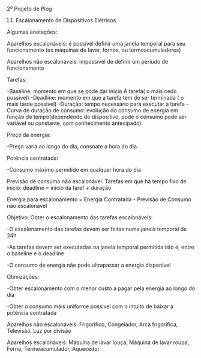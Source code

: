 2º Projeto de Plog


11. Escalonamento de Dispositivos Elétricos

Algumas anotações:


Aparelhos escalonáveis: é possível definir uma janela temporal para seu funcionamento (ex máquinas de lavar, fornos, ou termoacumuladores)

Aparelhos não escalonáveis: impossível de definir um periudo de funcionamento


Tarefas: 

-Baseline: momento em que se pode dar início À tarefa( o mais cedo possível)
-Deadline: momento em que a tarefa tem de ser terminada ( o mais tarde possível)
-Duração: tempo necessário para executar a tarefa
-Curva de duração de consumo: evolução do consumo de energia em função do tempo(dependendo do dispositivo, pode o consumo pode ser variável ou constante, com conhecimento antecipado)


Preço da energia: 

-Preço varia ao longo do dia, consoate a hora do dia.


Potência contratada: 

-Consumo máximo permitido em qualquer hora do dia 


Previsão de consumo não escalonável: Tarefas em que há tempo fixo de início: deadline = inicio da taref + duração

Energia para escalonamento = Energia Contratada - Previsão de Consumo não escalonável

Objetivo: Obter o escalonamento das tarefas escalonáveis:

-O escalonamento das tarefas devem ser feitas numa janela temporal de 24h

-As tarefas devem ser executadas na janela temporal permitida isto é, entre o baseline e o deadline

-O consumo de energia não pode ultrapassar a energia disponível



Otimizações:

-Obter escalonamento com o menor custo a pagar pela energia ao longo do dia

-Obter o consumo mais uniforme possivel com o intuito de baixar a potência contratada



Aparelhos não escalonáveis: Frigorífico, Congelador, Arca frigorífica, Televisão, Luz por divisão 

Aparelhos escalonáveis: Máquina de lavar louça, Máquina de lavar roupa, Forno, Termoacumulador, Aquecedor



